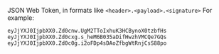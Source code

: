 JSON Web Token, in formats like `<header>.<payload>.<signature>` For example:
```
eyJjYXJ0IjpbXX0.Zd0cnw.UgM2TToIxhuK3HCBynoX0tzbfHs
eyJjYXJ0IjpbXX0.Zd0cxg.s_heM6B035aDifHwzhVMCQe7GQs
eyJjYXJ0IjpbXX0.Zd0c0g.i2oFDp4sDAoZfbgWtRnjCsS88po
```
